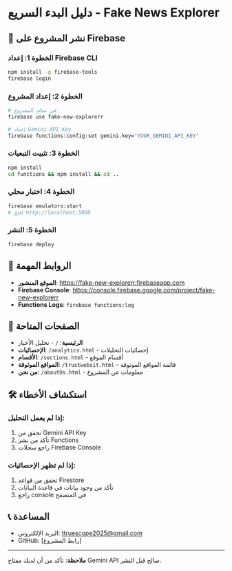 # دليل البدء السريع - Fake News Explorer

## 🚀 نشر المشروع على Firebase

### الخطوة 1: إعداد Firebase CLI
```bash
npm install -g firebase-tools
firebase login
```

### الخطوة 2: إعداد المشروع
```bash
# في مجلد المشروع
firebase use fake-new-explorerr

# إعداد Gemini API Key
firebase functions:config:set gemini.key="YOUR_GEMINI_API_KEY"
```

### الخطوة 3: تثبيت التبعيات
```bash
npm install
cd functions && npm install && cd ..
```

### الخطوة 4: اختبار محلي
```bash
firebase emulators:start
# افتح http://localhost:5000
```

### الخطوة 5: النشر
```bash
firebase deploy
```

## 🔗 الروابط المهمة

- **الموقع المنشور**: https://fake-new-explorerr.firebaseapp.com
- **Firebase Console**: https://console.firebase.google.com/project/fake-new-explorerr
- **Functions Logs**: `firebase functions:log`

## 📱 الصفحات المتاحة

- **الرئيسية**: `/` - تحليل الأخبار
- **الإحصائيات**: `/analytics.html` - إحصائيات التحليلات
- **الأقسام**: `/sections.html` - أقسام الموقع
- **المواقع الموثوقة**: `/trustwebsit.html` - قائمة المواقع الموثوقة
- **من نحن**: `/aboutUs.html` - معلومات عن المشروع

## 🛠️ استكشاف الأخطاء

### إذا لم يعمل التحليل:
1. تحقق من Gemini API Key
2. تأكد من نشر Functions
3. راجع سجلات Firebase Console

### إذا لم تظهر الإحصائيات:
1. تحقق من قواعد Firestore
2. تأكد من وجود بيانات في قاعدة البيانات
3. راجع console في المتصفح

## 📞 المساعدة

- البريد الإلكتروني: ttruescope2025@gmail.com
- GitHub: [رابط المشروع]

---

**ملاحظة**: تأكد من أن لديك مفتاح Gemini API صالح قبل النشر.
